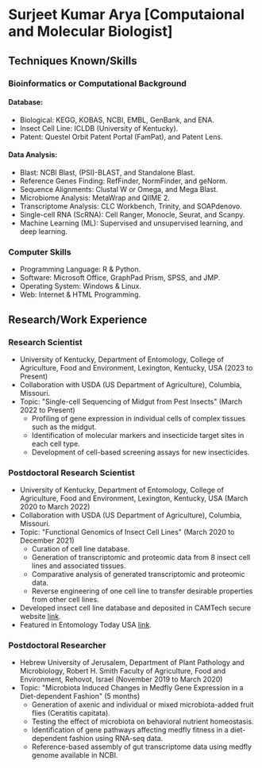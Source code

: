 # Surjeet Kumar Arya [Computaional and Molecular Biologist]

## Techniques Known/Skills

### Bioinformatics or Computational Background
#### Database:
- Biological: KEGG, KOBAS, NCBI, EMBL, GenBank, and ENA.
- Insect Cell Line: ICLDB (University of Kentucky).
- Patent: Questel Orbit Patent Portal (FamPat), and Patent Lens.

#### Data Analysis:
- Blast: NCBI Blast, (PSI)-BLAST, and Standalone Blast.
- Reference Genes Finding: RefFinder, NormFinder, and geNorm.
- Sequence Alignments: Clustal W or Omega, and Mega Blast.
- Microbiome Analysis: MetaWrap and QIIME 2.
- Transcriptome Analysis: CLC Workbench, Trinity, and SOAPdenovo.
- Single-cell RNA (ScRNA): Cell Ranger, Monocle, Seurat, and Scanpy.
- Machine Learning (ML): Supervised and unsupervised learning, and deep learning.

### Computer Skills
- Programming Language: R & Python.
- Software: Microsoft Office, GraphPad Prism, SPSS, and JMP.
- Operating System: Windows & Linux.
- Web: Internet & HTML Programming.

## Research/Work Experience

### Research Scientist
- University of Kentucky, Department of Entomology, College of Agriculture, Food and Environment, Lexington, Kentucky, USA (2023 to Present)
- Collaboration with USDA (US Department of Agriculture), Columbia, Missouri.
- Topic: "Single-cell Sequencing of Midgut from Pest Insects" (March 2022 to Present)
  - Profiling of gene expression in individual cells of complex tissues such as the midgut.
  - Identification of molecular markers and insecticide target sites in each cell type.
  - Development of cell-based screening assays for new insecticides.

### Postdoctoral Research Scientist
- University of Kentucky, Department of Entomology, College of Agriculture, Food and Environment, Lexington, Kentucky, USA (March 2020 to March 2022)
- Collaboration with USDA (US Department of Agriculture), Columbia, Missouri.
- Topic: "Functional Genomics of Insect Cell Lines" (March 2020 to December 2021)
  - Curation of cell line database.
  - Generation of transcriptomic and proteomic data from 8 insect cell lines and associated tissues.
  - Comparative analysis of generated transcriptomic and proteomic data.
  - Reverse engineering of one cell line to transfer desirable properties from other cell lines.
- Developed insect cell line database and deposited in CAMTech secure website [link](https://entomology.ca.uky.edu/aginsectcellsdatabase).
- Featured in Entomology Today USA [link](https://entomologytoday.org/2022/11/04/insect-cell-line-database-help-researchers-across-globe/).

### Postdoctoral Researcher
- Hebrew University of Jerusalem, Department of Plant Pathology and Microbiology, Robert H. Smith Faculty of Agriculture, Food and Environment, Rehovot, Israel (November 2019 to March 2020)
- Topic: "Microbiota Induced Changes in Medfly Gene Expression in a Diet-dependent Fashion" (5 months)
  - Generation of axenic and individual or mixed microbiota-added fruit flies (Ceratitis capitata).
  - Testing the effect of microbiota on behavioral nutrient homeostasis.
  - Identification of gene pathways affecting medfly fitness in a diet-dependent fashion using RNA-seq data.
  - Reference-based assembly of gut transcriptome data using medfly genome available in NCBI.
